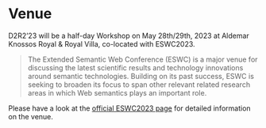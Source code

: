 # Venue

D2R2’23 will be a half-day Workshop on May 28th/29th, 2023 at Aldemar Knossos Royal & Royal Villa, co-located with ESWC2023.

> The Extended Semantic Web Conference (ESWC) is a major venue for discussing the latest scientific results and technology innovations around semantic technologies. Building on its past success, ESWC is seeking to broaden its focus to span other relevant related research areas in which Web semantics plays an important role.

Please have a look at the [official ESWC2023 page](https://2023.eswc-conferences.org/) for detailed information on the venue.

